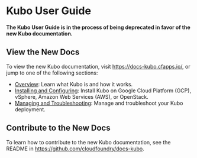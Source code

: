 # Kubo User Guide

**The Kubo User Guide is in the process of being deprecated in favor of the new Kubo documentation.**

## View the New Docs

To view the new Kubo documentation, visit https://docs-kubo.cfapps.io/, or jump to one of the following sections:

  * [Overview](https://docs-kubo.cfapps.io/): Learn what Kubo is and how it works.
  * [Installing and Configuring](https://docs-kubo.cfapps.io/installing/): Install Kubo on Google Cloud Platform (GCP), vSphere, Amazon Web Services (AWS), or OpenStack. 
  * [Managing and Troubleshooting](https://docs-kubo.cfapps.io/managing/): Manage and troubleshoot your Kubo deployment.

## Contribute to the New Docs

To learn how to contribute to the new Kubo documentation, see the README in https://github.com/cloudfoundry/docs-kubo.
